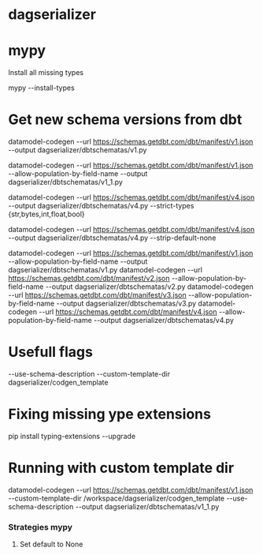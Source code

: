 # dagserializer


# mypy
Install all missing types

mypy --install-types



# Get new schema versions from dbt
datamodel-codegen --url https://schemas.getdbt.com/dbt/manifest/v1.json --output dagserializer/dbtschematas/v1.py

datamodel-codegen --url https://schemas.getdbt.com/dbt/manifest/v1.json --allow-population-by-field-name --output dagserializer/dbtschematas/v1_1.py


datamodel-codegen --url https://schemas.getdbt.com/dbt/manifest/v4.json --output dagserializer/dbtschematas/v4.py --strict-types {str,bytes,int,float,bool}


datamodel-codegen --url https://schemas.getdbt.com/dbt/manifest/v4.json --output dagserializer/dbtschematas/v4.py --strip-default-none


datamodel-codegen --url https://schemas.getdbt.com/dbt/manifest/v1.json --allow-population-by-field-name --output dagserializer/dbtschematas/v1.py
datamodel-codegen --url https://schemas.getdbt.com/dbt/manifest/v2.json --allow-population-by-field-name --output dagserializer/dbtschematas/v2.py
datamodel-codegen --url https://schemas.getdbt.com/dbt/manifest/v3.json --allow-population-by-field-name --output dagserializer/dbtschematas/v3.py
datamodel-codegen --url https://schemas.getdbt.com/dbt/manifest/v4.json --allow-population-by-field-name --output dagserializer/dbtschematas/v4.py


# Usefull flags
--use-schema-description
--custom-template-dir dagserializer/codgen_template

# Fixing missing ype extensions
pip install typing-extensions --upgrade

# Running with custom template dir
datamodel-codegen --url https://schemas.getdbt.com/dbt/manifest/v1.json --custom-template-dir /workspace/dagserializer/codgen_template --use-schema-description --output dagserializer/dbtschematas/v1_1.py



### Strategies mypy
1. Set default to None
